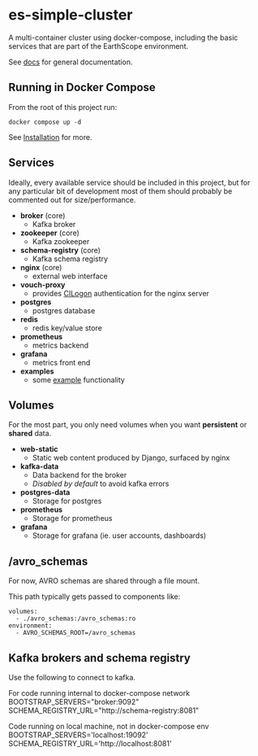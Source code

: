 # es-simple-cluster

A multi-container cluster using docker-compose, including the basic services that are part of the EarthScope environment.

See [docs](docs/) for general documentation.

## Running in Docker Compose

From the root of this project run:

    docker compose up -d

See [Installation](docs/Installation.md) for more.

## Services

Ideally, every available service should be included in this project, but for any particular bit of development most of them should probably be commented out for size/performance.

- **broker** (core)
  - Kafka broker
- **zookeeper** (core)
  - Kafka zookeeper
- **schema-registry** (core)
  - Kafka schema registry
- **nginx** (core)
  - external web interface
- **vouch-proxy**
  - provides [CILogon](https://cilogon.org/) authentication for the nginx server
- **postgres**
  - postgres database
- **redis**
  - redis key/value store
- **prometheus**
  - metrics backend
- **grafana**
  - metrics front end
- **examples**
  - some [example](docs/example/) functionality

## Volumes

For the most part, you only need volumes when you want **persistent** or **shared** data.

- **web-static**
  - Static web content produced by Django, surfaced by nginx
- **kafka-data**
  - Data backend for the broker
  - _Disabled by default_ to avoid kafka errors
- **postgres-data**
  - Storage for postgres
- **prometheus**
  - Storage for prometheus
- **grafana**
  - Storage for grafana (ie. user accounts, dashboards)

## /avro_schemas

For now, AVRO schemas are shared through a file mount.

This path typically gets passed to components like:

    volumes:
      - ./avro_schemas:/avro_schemas:ro
    environment:
      - AVRO_SCHEMAS_ROOT=/avro_schemas

## Kafka brokers and schema registry

Use the following to connect to kafka.

For code running internal to docker-compose network
BOOTSTRAP_SERVERS="broker:9092"
SCHEMA_REGISTRY_URL="http://schema-registry:8081"

Code running on local machine, not in docker-compose env
BOOTSTRAP_SERVERS='localhost:19092'
SCHEMA_REGISTRY_URL='http://localhost:8081'
